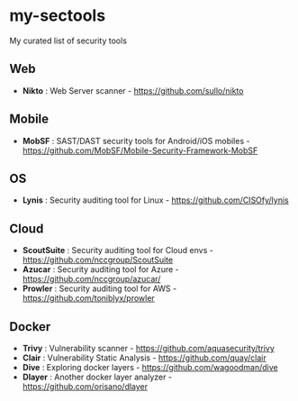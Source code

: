 # my-sectools
My curated list of security tools

## Web
* **Nikto** : Web Server scanner - https://github.com/sullo/nikto

## Mobile
* **MobSF** : SAST/DAST security tools for Android/iOS mobiles - https://github.com/MobSF/Mobile-Security-Framework-MobSF

## OS 
* **Lynis** : Security auditing tool for Linux - https://github.com/CISOfy/lynis

## Cloud
* **ScoutSuite** : Security auditing tool for Cloud envs - https://github.com/nccgroup/ScoutSuite
* **Azucar** : Security auditing tool for Azure - https://github.com/nccgroup/azucar/
* **Prowler** : Security auditing tool for AWS - https://github.com/toniblyx/prowler


## Docker
* **Trivy** : Vulnerability scanner - https://github.com/aquasecurity/trivy
* **Clair** : Vulnerability Static Analysis - https://github.com/quay/clair
* **Dive** : Exploring docker layers - https://github.com/wagoodman/dive
* **Dlayer** : Another docker layer analyzer - https://github.com/orisano/dlayer
